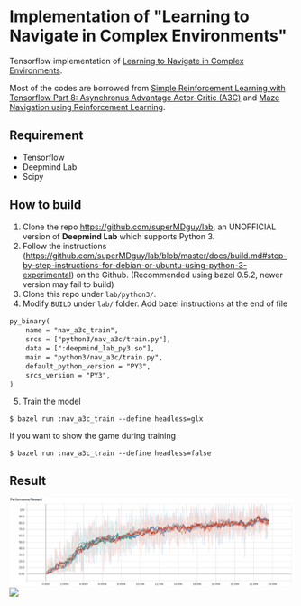 # Implementation of  "Learning to Navigate in Complex Environments"

Tensorflow implementation of [Learning to Navigate in Complex Environments](https://arxiv.org/abs/1611.03673).

Most of the codes are borrowed from [Simple Reinforcement Learning with Tensorflow Part 8: Asynchronus Advantage Actor-Critic (A3C)](https://github.com/awjuliani/DeepRL-Agents/blob/master/A3C-Doom.ipynb) and [Maze Navigation using Reinforcement Learning](https://github.com/tgangwani/GA3C-DeepNavigation).

## Requirement
 - Tensorflow 
 - Deepmind Lab
 - Scipy

## How to build

1. Clone the repo https://github.com/superMDguy/lab, an UNOFFICIAL version of **Deepmind Lab** which supports Python 3.
2. Follow the instructions (https://github.com/superMDguy/lab/blob/master/docs/build.md#step-by-step-instructions-for-debian-or-ubuntu-using-python-3-experimental) on the Github. (Recommended using bazel 0.5.2, newer version may fail to build)
3. Clone this repo under `lab/python3/`.
4. Modify `BUILD` under `lab/` folder. Add bazel instructions at the end of file
```
py_binary(
    name = "nav_a3c_train",
    srcs = ["python3/nav_a3c/train.py"],
    data = [":deepmind_lab_py3.so"],
    main = "python3/nav_a3c/train.py",
    default_python_version = "PY3",
    srcs_version = "PY3",
)
```
5. Train the model
```
$ bazel run :nav_a3c_train --define headless=glx
```
If you want to show the game during training
```
$ bazel run :nav_a3c_train --define headless=false
```

## Result 
<img src="asset/score.png">
<img src="asset/image23528_94.0.gif" width="168">
